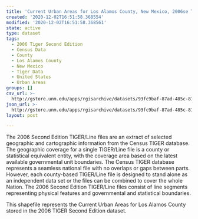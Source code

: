 ```yaml
---
title: 'Current Urban Areas for Los Alamos County, New Mexico, 2006se TIGER'
created: '2020-12-02T16:51:58.368554'
modified: '2020-12-02T16:51:58.368561'
state: active
type: dataset
tags:
  - 2006 Tiger Second Edition
  - Census Data
  - County
  - Los Alamos County
  - New Mexico
  - Tiger Data
  - United States
  - Urban Areas
groups: []
csv_url: >-
  http://gstore.unm.edu/apps/rgisarchive/datasets/93fc9baf-87ad-485c-8164-3de9577a19b9/tgr2006se_losa_urbcu.derived.csv
json_url: >-
  http://gstore.unm.edu/apps/rgisarchive/datasets/93fc9baf-87ad-485c-8164-3de9577a19b9/tgr2006se_losa_urbcu.derived.json
layout: post

---
```

The 2006 Second Edition TIGER/Line files are an extract of selected geographic and cartographic information from the Census TIGER database.  The geographic coverage for a single TIGER/Line file is a county or statistical equivalent entity, with the coverage area based on the latest available governmental unit boundaries. The Census TIGER database represents a seamless national file with no overlaps or gaps between parts.  However, each county-based TIGER/Line file is designed to stand alone as an independent data set or the files can be combined to cover the whole Nation.  The 2006 Second Edition  TIGER/Line files consist of line segments representing physical features and governmental and statistical boundaries.  

This shapefile represents the Current Urban Areas for Los Alamos County stored in the 2006 TIGER Second Edition dataset.
